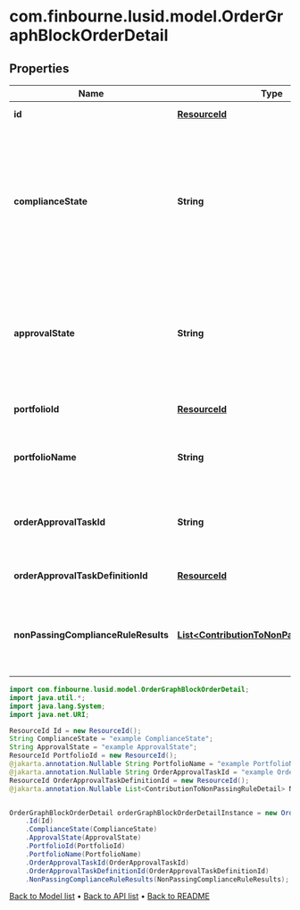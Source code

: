 # com.finbourne.lusid.model.OrderGraphBlockOrderDetail

## Properties

Name | Type | Description | Notes
------------ | ------------- | ------------- | -------------
**id** | [**ResourceId**](ResourceId.md) |  | [default to ResourceId]
**complianceState** | **String** | The compliance state of this order. Possible values are &#39;Pending&#39;, &#39;Failed&#39;, &#39;Manually approved&#39;, &#39;Passed&#39; and &#39;Warning&#39;. | [default to String]
**approvalState** | **String** | The approval state of this order. Possible values are &#39;Pending&#39;, &#39;Rejected&#39; and &#39;Approved&#39;. | [default to String]
**portfolioId** | [**ResourceId**](ResourceId.md) |  | [optional] [default to ResourceId]
**portfolioName** | **String** | The name of the order&#39;s referenced Portfolio. | [optional] [default to String]
**orderApprovalTaskId** | **String** | The task id associated with the approval state of the order. | [optional] [default to String]
**orderApprovalTaskDefinitionId** | [**ResourceId**](ResourceId.md) |  | [optional] [default to ResourceId]
**nonPassingComplianceRuleResults** | [**List&lt;ContributionToNonPassingRuleDetail&gt;**](ContributionToNonPassingRuleDetail.md) | The details of compliance rules in non-passing states. | [optional] [default to List<ContributionToNonPassingRuleDetail>]

```java
import com.finbourne.lusid.model.OrderGraphBlockOrderDetail;
import java.util.*;
import java.lang.System;
import java.net.URI;

ResourceId Id = new ResourceId();
String ComplianceState = "example ComplianceState";
String ApprovalState = "example ApprovalState";
ResourceId PortfolioId = new ResourceId();
@jakarta.annotation.Nullable String PortfolioName = "example PortfolioName";
@jakarta.annotation.Nullable String OrderApprovalTaskId = "example OrderApprovalTaskId";
ResourceId OrderApprovalTaskDefinitionId = new ResourceId();
@jakarta.annotation.Nullable List<ContributionToNonPassingRuleDetail> NonPassingComplianceRuleResults = new List<ContributionToNonPassingRuleDetail>();


OrderGraphBlockOrderDetail orderGraphBlockOrderDetailInstance = new OrderGraphBlockOrderDetail()
    .Id(Id)
    .ComplianceState(ComplianceState)
    .ApprovalState(ApprovalState)
    .PortfolioId(PortfolioId)
    .PortfolioName(PortfolioName)
    .OrderApprovalTaskId(OrderApprovalTaskId)
    .OrderApprovalTaskDefinitionId(OrderApprovalTaskDefinitionId)
    .NonPassingComplianceRuleResults(NonPassingComplianceRuleResults);
```


[Back to Model list](../README.md#documentation-for-models) &#8226; [Back to API list](../README.md#documentation-for-api-endpoints) &#8226; [Back to README](../README.md)
